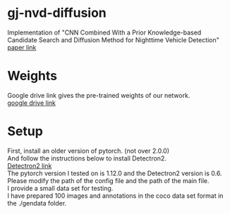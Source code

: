 # gj-nvd-diffusion
Implementation of  "CNN Combined With a Prior Knowledge-based Candidate Search and Diffusion Method for Nighttime Vehicle Detection"</br>
[paper link](https://link.springer.com/article/10.1007/s12555-023-0598-x)

# Weights
Google drive link gives the pre-trained weights of our network. </br>
[google drive link](https://drive.google.com/file/d/1jI8Jok-zR4QWLqzd50XbQNNhqEy4M-h5/view?usp=sharing) </br>

# Setup
First, install an older version of pytorch. (not over 2.0.0) </br>
And follow the instructions below to install Detectron2. </br>
[Detectron2 link](https://detectron2.readthedocs.io/en/latest/tutorials/install.html) </br>
The pytorch version I tested on is 1.12.0 and the Detectron2 version is 0.6. </br>
Please modify the path of the config file and the path of the main file. </br>
I provide a small data set for testing. </br>
I have prepared 100 images and annotations in the coco data set format in the ./gendata folder. </br>

